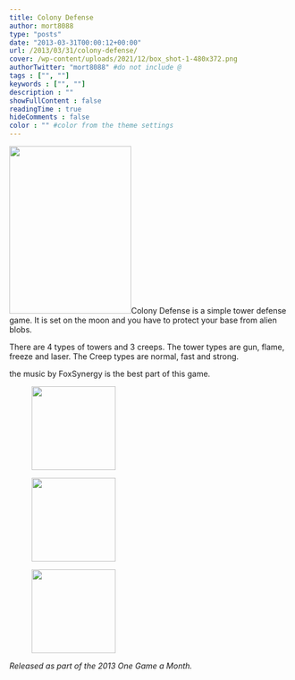 ```yaml
---
title: Colony Defense
author: mort8088
type: "posts"
date: "2013-03-31T00:00:12+00:00"
url: /2013/03/31/colony-defense/
cover: /wp-content/uploads/2021/12/box_shot-1-480x372.png
authorTwitter: "mort8088" #do not include @
tags : ["", ""]
keywords : ["", ""]
description : ""
showFullContent : false
readingTime : true
hideComments : false
color : "" #color from the theme settings
---
```

<img decoding="async" loading="lazy" class="size-medium wp-image-81 alignleft" src="https://mort8088.com/wp-content/uploads/2021/12/box_shot-1-218x300.png" alt="" width="218" height="300" srcset="https://mort8088.com/wp-content/uploads/2021/12/box_shot-1-218x300.png 218w, https://mort8088.com/wp-content/uploads/2021/12/box_shot-1.png 480w" sizes="(max-width: 218px) 100vw, 218px" />Colony Defense is a simple tower defense game. It is set on the moon and you have to protect your base from alien blobs.

There are 4 types of towers and 3 creeps. The tower types are gun, flame, freeze and laser. The Creep types are normal, fast and strong.

the music by FoxSynergy is the best part of this game.

<!--more-->



<div id='gallery-3' class='gallery galleryid-171 gallery-columns-3 gallery-size-thumbnail'>
  <figure class='gallery-item'> 
  
  <div class='gallery-icon landscape'>
    <a href='https://mort8088.com/colonydefense_2013-03-27_10-28-19-98/'><img width="150" height="150" src="https://mort8088.com/wp-content/uploads/2021/12/ColonyDefense_2013-03-27_10-28-19-98-150x150.png" class="attachment-thumbnail size-thumbnail" alt="" decoding="async" loading="lazy" /></a>
  </div></figure><figure class='gallery-item'> 
  
  <div class='gallery-icon landscape'>
    <a href='https://mort8088.com/colonydefense_2013-03-27_10-34-22-26/'><img width="150" height="150" src="https://mort8088.com/wp-content/uploads/2021/12/ColonyDefense_2013-03-27_10-34-22-26-150x150.png" class="attachment-thumbnail size-thumbnail" alt="" decoding="async" loading="lazy" /></a>
  </div></figure><figure class='gallery-item'> 
  
  <div class='gallery-icon landscape'>
    <a href='https://mort8088.com/colonydefense_2013-03-27_10-34-58-04/'><img width="150" height="150" src="https://mort8088.com/wp-content/uploads/2021/12/ColonyDefense_2013-03-27_10-34-58-04-150x150.png" class="attachment-thumbnail size-thumbnail" alt="" decoding="async" loading="lazy" /></a>
  </div></figure>
</div>

_Released as part of the 2013 One Game a Month._